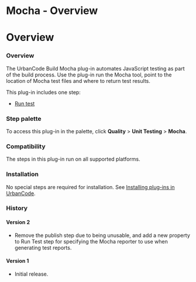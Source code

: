 
Mocha - Overview
================

# Overview


### Overview




The UrbanCode Build Mocha plug-in automates JavaScript testing as part of the build process. Use the plug-in run the Mocha tool, point to the location of Mocha test files and where to return test results.

This plug-in includes one step:

* [Run test](#run_test)


### Step palette

To access this plug-in in the palette, click **Quality** > **Unit Testing** > **Mocha**.

### Compatibility

The steps in this plug-in run on all supported platforms.

### Installation

No special steps are required for installation. See [Installing plug-ins in UrbanCode](https://community.ibm.com/community/user/wasdevops/blogs/laurel-dickson-bull1/2022/06/13/install-plugins "Installing plug-ins in UrbanCode").

### History

#### Version 2

* Remove the publish step due to being unusable, and add a new property to Run Test step for specifying the Mocha reporter to use when generating test reports.

#### Version 1

* Initial release.
